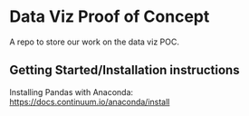 # Data Viz Proof of Concept

A repo to store our work on the data viz POC.

## Getting Started/Installation instructions

Installing Pandas with Anaconda: https://docs.continuum.io/anaconda/install

